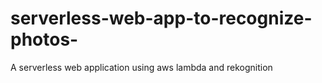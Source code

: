 # serverless-web-app-to-recognize-photos-
A serverless web application using aws lambda and rekognition
